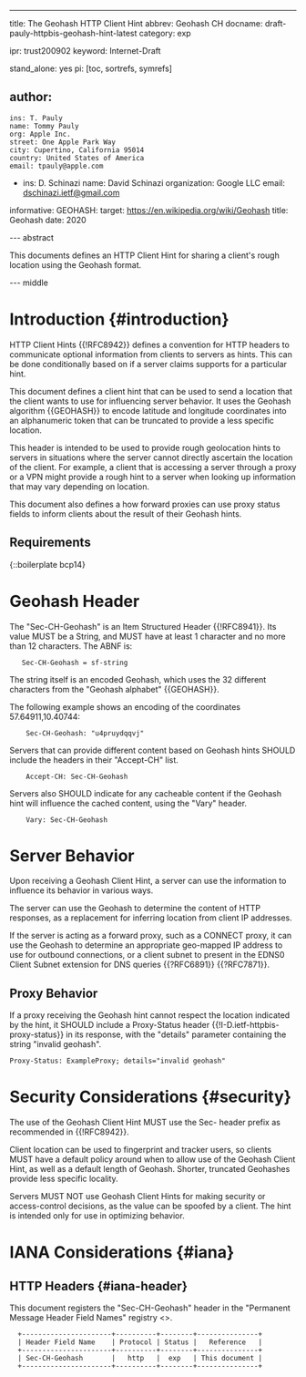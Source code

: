 ---
title: The Geohash HTTP Client Hint
abbrev: Geohash CH
docname: draft-pauly-httpbis-geohash-hint-latest
category: exp

ipr: trust200902
keyword: Internet-Draft

stand_alone: yes
pi: [toc, sortrefs, symrefs]

author:
 -
    ins: T. Pauly
    name: Tommy Pauly
    org: Apple Inc.
    street: One Apple Park Way
    city: Cupertino, California 95014
    country: United States of America
    email: tpauly@apple.com
 -
    ins: D. Schinazi
    name: David Schinazi
    organization: Google LLC
    email: dschinazi.ietf@gmail.com


informative:
    GEOHASH:
      target: https://en.wikipedia.org/wiki/Geohash
      title: Geohash
      date: 2020

--- abstract

This documents defines an HTTP Client Hint for sharing a client's rough location
using the Geohash format.

--- middle

# Introduction {#introduction}

HTTP Client Hints {{!RFC8942}} defines a convention for HTTP headers
to communicate optional information from clients to servers as hints. This can be done
conditionally based on if a server claims supports for a particular hint.

This document defines a client hint that can be used to send a location that the client
wants to use for influencing server behavior. It uses the Geohash algorithm {{GEOHASH}}
to encode latitude and longitude coordinates into an alphanumeric token that can be truncated
to provide a less specific location.

This header is intended to be used to provide rough geolocation hints to servers in situations
where the server cannot directly ascertain the location of the client. For example, a client
that is accessing a server through a proxy or a VPN might provide a rough hint to a server
when looking up information that may vary depending on location.

This document also defines a how forward proxies can use proxy status fields to inform clients
about the result of their Geohash hints.

## Requirements

{::boilerplate bcp14}

# Geohash Header

The "Sec-CH-Geohash" is an Item Structured Header {{!RFC8941}}.
Its value MUST be a String, and MUST have at least 1 character and no more than 12 characters.
The ABNF is:

~~~
   Sec-CH-Geohash = sf-string
~~~

The string itself is an encoded Geohash, which uses the 32 different characters
from the "Geohash alphabet" {{GEOHASH}}.

The following example shows an encoding of the coordinates 57.64911,10.40744:

~~~
    Sec-CH-Geohash: "u4pruydqqvj"
~~~

Servers that can provide different content based on Geohash hints SHOULD include
the headers in their "Accept-CH" list.

~~~
    Accept-CH: Sec-CH-Geohash
~~~

Servers also SHOULD indicate for any cacheable content if the Geohash hint will influence
the cached content, using the "Vary" header.

~~~
    Vary: Sec-CH-Geohash
~~~

# Server Behavior

Upon receiving a Geohash Client Hint, a server can use the information to influence its behavior
in various ways.

The server can use the Geohash to determine the content of HTTP responses, as a
replacement for inferring location from client IP addresses.

If the server is acting as a forward proxy, such as a CONNECT proxy, it can use the Geohash
to determine an appropriate geo-mapped IP address to use for outbound connections, or a
client subnet to present in the EDNS0 Client Subnet extension for DNS queries {{?RFC6891}}
{{?RFC7871}}.

## Proxy Behavior

If a proxy receiving the Geohash hint cannot respect the location indicated by the hint,
it SHOULD include a Proxy-Status header {{!I-D.ietf-httpbis-proxy-status}} in its response,
with the "details" parameter containing the string "invalid geohash".

~~~
Proxy-Status: ExampleProxy; details="invalid geohash"
~~~

# Security Considerations {#security}

The use of the Geohash Client Hint MUST use the Sec- header prefix as recommended
in {{!RFC8942}}.

Client location can be used to fingerprint and tracker users, so clients MUST have a
default policy around when to allow use of the Geohash Client Hint, as well as a default
length of Geohash. Shorter, truncated Geohashes provide less specific locality.

Servers MUST NOT use Geohash Client Hints for making security or access-control decisions,
as the value can be spoofed by a client. The hint is intended only for use in optimizing behavior.

# IANA Considerations {#iana}

## HTTP Headers {#iana-header}

This document registers the "Sec-CH-Geohash" header in the
"Permanent Message Header Field Names" registry
<[](https://www.iana.org/assignments/message-headers)>.

~~~
  +----------------------+----------+--------+---------------+
  | Header Field Name    | Protocol | Status |   Reference   |
  +----------------------+----------+--------+---------------+
  | Sec-CH-Geohash       |   http   |  exp   | This document |
  +----------------------+----------+--------+---------------+
~~~
